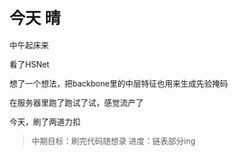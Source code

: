 # 今天 晴

中午起床来 

看了HSNet

想了一个想法，把backbone里的中层特征也用来生成先验掩码 

在服务器里跑了跑试了试，感觉流产了

今天，刷了两道力扣

>中期目标：刷完代码随想录 
>进度：链表部分ing
